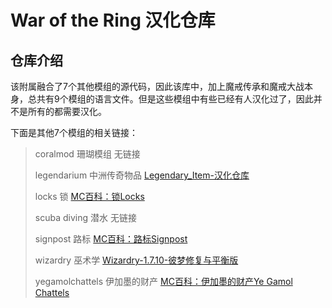 # War of the Ring 汉化仓库

## 仓库介绍
该附属融合了7个其他模组的源代码，因此该库中，加上魔戒传承和魔戒大战本身，总共有9个模组的语言文件。但是这些模组中有些已经有人汉化过了，因此并不是所有的都需要汉化。

下面是其他7个模组的相关链接：

>coralmod 珊瑚模组 无链接
>
>legendarium 中洲传奇物品 [Legendary_Item-汉化仓库](https://github.com/ArchiDreamZ/Legendary_Item-Chinese_localization)
>
>locks 锁 [MC百科：锁Locks](https://www.mcmod.cn/class/1846.html)
>
>scuba diving 潜水 无链接
>
>signpost 路标 [MC百科：路标Signpost](https://www.mcmod.cn/class/1934.html)
>
>wizardry 巫术学 [Wizardry-1.7.10-彼梦修复与平衡版](https://github.com/ArchiDreamZ/Wizardry-1.7.10-Fixed_and_Balanced)
>
>yegamolchattels 伊加墨的财产 [MC百科：伊加墨的财产Ye Gamol Chattels](https://www.mcmod.cn/class/605.html)

